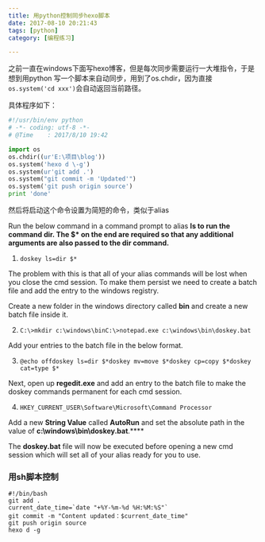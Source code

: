 ```yaml
---
title: 用python控制同步hexo脚本
date: 2017-08-10 20:21:43
tags: [python]
category: [编程练习]

---
```


之前一直在windows下面写hexo博客，但是每次同步需要运行一大堆指令，于是想到用python 写一个脚本来自动同步，用到了os.chdir，因为直接`os.system('cd xxx')`会自动返回当前路径。

<!--more-->

具体程序如下：

```python
#!/usr/bin/env python
# -*- coding: utf-8 -*-
# @Time    : 2017/8/10 19:42

import os
os.chdir((ur'E:\项目\blog'))
os.system('hexo d \-g')
os.system(ur'git add .')
os.system("git commit -m 'Updated'")
os.system('git push origin source')
print 'done'
```

然后将启动这个命令设置为简短的命令，类似于alias

Run the below command in a command prompt to alias **ls **to run the command **dir**. The **$\*** on the end are required so that any additional arguments are also passed to the **dir** command.****

1. `doskey ls=dir $* `

The problem with this is that all of your alias commands will be lost when you close the cmd session. To make them persist we need to create a batch file and add the entry to the windows registry.

Create a new folder in the windows directory called **bin** and create a new batch file inside it.

2. `C:\>mkdir c:\windows\binC:\>notepad.exe c:\windows\bin\doskey.bat `

Add your entries to the batch file in the below format.

3. `@echo offdoskey ls=dir $*doskey mv=move $*doskey cp=copy $*doskey cat=type $* `

Next, open up **regedit.exe** and add an entry to the batch file to make the doskey commands permanent for each cmd session.

4. `HKEY_CURRENT_USER\Software\Microsoft\Command Processor`

Add a new **String Value** called **AutoRun** and set the absolute path in the value of **c:\windows\bin\doskey.bat**.****

The **doskey.bat** file will now be executed before opening a new cmd session which will set all of your alias ready for you to use.

### 用sh脚本控制

```shell
#!/bin/bash
git add .
current_date_time=`date "+%Y-%m-%d %H:%M:%S"`
git commit -m "Content updated：$current_date_time"
git push origin source
hexo d -g
```


